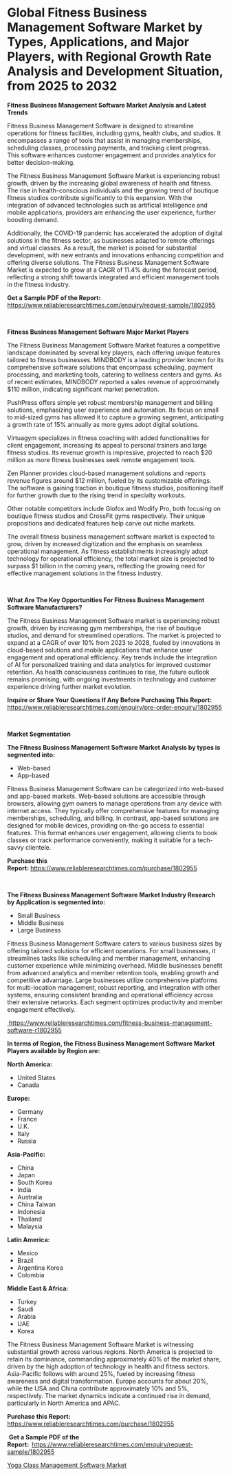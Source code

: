 <p><h1>Global Fitness Business Management Software Market by Types, Applications, and Major Players, with Regional Growth Rate Analysis and Development Situation, from 2025 to 2032</h1></p><p><strong>Fitness Business Management Software Market Analysis and Latest Trends</strong></p>
<p><p>Fitness Business Management Software is designed to streamline operations for fitness facilities, including gyms, health clubs, and studios. It encompasses a range of tools that assist in managing memberships, scheduling classes, processing payments, and tracking client progress. This software enhances customer engagement and provides analytics for better decision-making.</p><p>The Fitness Business Management Software Market is experiencing robust growth, driven by the increasing global awareness of health and fitness. The rise in health-conscious individuals and the growing trend of boutique fitness studios contribute significantly to this expansion. With the integration of advanced technologies such as artificial intelligence and mobile applications, providers are enhancing the user experience, further boosting demand.</p><p>Additionally, the COVID-19 pandemic has accelerated the adoption of digital solutions in the fitness sector, as businesses adapted to remote offerings and virtual classes. As a result, the market is poised for substantial development, with new entrants and innovations enhancing competition and offering diverse solutions. The Fitness Business Management Software Market is expected to grow at a CAGR of 11.4% during the forecast period, reflecting a strong shift towards integrated and efficient management tools in the fitness industry.</p></p>
<p><strong>Get a Sample PDF of the Report:&nbsp;</strong> <a href="https://www.reliableresearchtimes.com/enquiry/request-sample/1802955?utm_campaign=2207&utm_medium=2&utm_source=Github&utm_content=ia&utm_term=10032025&utm_id=fitness-business-management-software">https://www.reliableresearchtimes.com/enquiry/request-sample/1802955</a></p>
<p>&nbsp;</p>
<p><strong>Fitness Business Management Software Major Market Players</strong></p>
<p><p>The Fitness Business Management Software Market features a competitive landscape dominated by several key players, each offering unique features tailored to fitness businesses. MINDBODY is a leading provider known for its comprehensive software solutions that encompass scheduling, payment processing, and marketing tools, catering to wellness centers and gyms. As of recent estimates, MINDBODY reported a sales revenue of approximately $110 million, indicating significant market penetration.</p><p>PushPress offers simple yet robust membership management and billing solutions, emphasizing user experience and automation. Its focus on small to mid-sized gyms has allowed it to capture a growing segment, anticipating a growth rate of 15% annually as more gyms adopt digital solutions.</p><p>Virtuagym specializes in fitness coaching with added functionalities for client engagement, increasing its appeal to personal trainers and large fitness studios. Its revenue growth is impressive, projected to reach $20 million as more fitness businesses seek remote engagement tools.</p><p>Zen Planner provides cloud-based management solutions and reports revenue figures around $12 million, fueled by its customizable offerings. The software is gaining traction in boutique fitness studios, positioning itself for further growth due to the rising trend in specialty workouts.</p><p>Other notable competitors include Glofox and Wodify Pro, both focusing on boutique fitness studios and CrossFit gyms respectively. Their unique propositions and dedicated features help carve out niche markets.</p><p>The overall fitness business management software market is expected to grow, driven by increased digitization and the emphasis on seamless operational management. As fitness establishments increasingly adopt technology for operational efficiency, the total market size is projected to surpass $1 billion in the coming years, reflecting the growing need for effective management solutions in the fitness industry.</p></p>
<p>&nbsp;</p>
<p><strong>What Are The Key Opportunities For Fitness Business Management Software Manufacturers?</strong></p>
<p><p>The Fitness Business Management Software market is experiencing robust growth, driven by increasing gym memberships, the rise of boutique studios, and demand for streamlined operations. The market is projected to expand at a CAGR of over 10% from 2023 to 2028, fueled by innovations in cloud-based solutions and mobile applications that enhance user engagement and operational efficiency. Key trends include the integration of AI for personalized training and data analytics for improved customer retention. As health consciousness continues to rise, the future outlook remains promising, with ongoing investments in technology and customer experience driving further market evolution.</p></p>
<p><strong>Inquire or Share Your Questions If Any Before Purchasing This Report:</strong> <a href="https://www.reliableresearchtimes.com/enquiry/pre-order-enquiry/1802955?utm_campaign=2207&utm_medium=2&utm_source=Github&utm_content=ia&utm_term=10032025&utm_id=fitness-business-management-software">https://www.reliableresearchtimes.com/enquiry/pre-order-enquiry/1802955</a></p>
<p>&nbsp;</p>
<p><strong>Market Segmentation</strong></p>
<p><strong>The Fitness Business Management Software Market Analysis by types is segmented into:</strong></p>
<p><ul><li>Web-based</li><li>App-based</li></ul></p>
<p><p>Fitness Business Management Software can be categorized into web-based and app-based markets. Web-based solutions are accessible through browsers, allowing gym owners to manage operations from any device with internet access. They typically offer comprehensive features for managing memberships, scheduling, and billing. In contrast, app-based solutions are designed for mobile devices, providing on-the-go access to essential features. This format enhances user engagement, allowing clients to book classes or track performance conveniently, making it suitable for a tech-savvy clientele.</p></p>
<p><strong>Purchase this Report:&nbsp;</strong><a href="https://www.reliableresearchtimes.com/purchase/1802955?utm_campaign=2207&utm_medium=2&utm_source=Github&utm_content=ia&utm_term=10032025&utm_id=fitness-business-management-software">https://www.reliableresearchtimes.com/purchase/1802955</a></p>
<p>&nbsp;</p>
<p><strong>The Fitness Business Management Software Market Industry Research by Application is segmented into:</strong></p>
<p><ul><li>Small Business</li><li>Middle Business</li><li>Large Business</li></ul></p>
<p><p>Fitness Business Management Software caters to various business sizes by offering tailored solutions for efficient operations. For small businesses, it streamlines tasks like scheduling and member management, enhancing customer experience while minimizing overhead. Middle businesses benefit from advanced analytics and member retention tools, enabling growth and competitive advantage. Large businesses utilize comprehensive platforms for multi-location management, robust reporting, and integration with other systems, ensuring consistent branding and operational efficiency across their extensive networks. Each segment optimizes productivity and member engagement effectively.</p></p>
<p><a href="https://www.reliableresearchtimes.com/fitness-business-management-software-r1802955?utm_campaign=2207&utm_medium=2&utm_source=Github&utm_content=ia&utm_term=10032025&utm_id=fitness-business-management-software">&nbsp;https://www.reliableresearchtimes.com/fitness-business-management-software-r1802955</a></p>
<p><strong>In terms of Region, the Fitness Business Management Software Market Players available by Region are:</strong></p>
<p>
    <p> <strong> North America: </strong>
        <ul>
            <li>United States</li>
            <li>Canada</li>
        </ul>
        </p> 
    <p> <strong> Europe: </strong>
        <ul>
            <li>Germany</li>
            <li>France</li>
            <li>U.K.</li>
            <li>Italy</li>
            <li>Russia</li>
        </ul>
        </p> 
    <p> <strong> Asia-Pacific: </strong>
        <ul>
            <li>China</li>
            <li>Japan</li>
            <li>South Korea</li>
            <li>India</li>
            <li>Australia</li>
            <li>China Taiwan</li>
            <li>Indonesia</li>
            <li>Thailand</li>
            <li>Malaysia</li>
        </ul>
        </p> 
    <p> <strong> Latin America: </strong>
        <ul>
            <li>Mexico</li>
            <li>Brazil</li>
            <li>Argentina Korea</li>
            <li>Colombia</li>
        </ul>
        </p> 
    <p> <strong> Middle East & Africa: </strong>
        <ul>
            <li>Turkey</li>
            <li>Saudi</li>
            <li>Arabia</li>
            <li>UAE</li>
            <li>Korea</li>
        </ul>
    </p>
    </p>
<p><p>The Fitness Business Management Software Market is witnessing substantial growth across various regions. North America is projected to retain its dominance, commanding approximately 40% of the market share, driven by the high adoption of technology in health and fitness sectors. Asia-Pacific follows with around 25%, fueled by increasing fitness awareness and digital transformation. Europe accounts for about 20%, while the USA and China contribute approximately 10% and 5%, respectively. The market dynamics indicate a continued rise in demand, particularly in North America and APAC.</p></p>
<p><strong>Purchase this Report: </strong><a href="https://www.reliableresearchtimes.com/purchase/1802955?utm_campaign=2207&utm_medium=2&utm_source=Github&utm_content=ia&utm_term=10032025&utm_id=fitness-business-management-software">https://www.reliableresearchtimes.com/purchase/1802955</a></p>
<p>&nbsp;<strong>Get a Sample PDF of the Report:&nbsp;&nbsp;</strong><a href="https://www.reliableresearchtimes.com/enquiry/request-sample/1802955?utm_campaign=2207&utm_medium=2&utm_source=Github&utm_content=ia&utm_term=10032025&utm_id=fitness-business-management-software">https://www.reliableresearchtimes.com/enquiry/request-sample/1802955</a></p>
<p><strong></strong></p>
<p><p><a href="https://github.com/arionmp/Market-Research-Report-List-5/blob/main/yoga-class-management-software-market.md?utm_campaign=2207&utm_medium=2&utm_source=Github&utm_content=ia&utm_term=10032025&utm_id=fitness-business-management-software">Yoga Class Management Software Market</a></p></p>